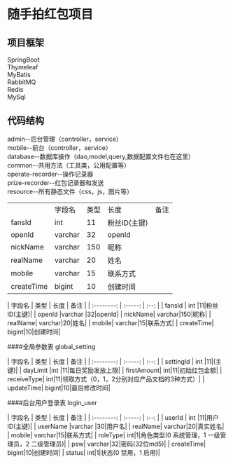 # 随手拍红包项目
## 项目框架
  SpringBoot          
  Thymeleaf        
  MyBatis       
  RabbitMQ         
  Redis       
  MySql             
## 代码结构
admin--后台管理（controller，service）     
mobile--前台（controller，service）        
database--数据库操作（dao,model,query,数据配置文件也在这里）         
common--共用方法（工具类，公用配置等）          
operate-recorder--操作记录器           
prize-recorder--红包记录器和发送         
resource--所有静态文件（css，js，图片等）            
<table><th><td>字段名</td><td>类型</td><td>长度</td><td>备注</td></th>
<tr><td>fansId</td><td>int</td><td>11</td><td>粉丝ID(主键)</td></tr>
<tr><td>openId</td><td>varchar</td><td>32</td><td>openId</td></tr>
<tr><td>nickName</td><td>varchar</td><td>150</td><td>昵称</td></tr>
<tr><td>realName</td><td>varchar</td><td>20</td><td>姓名</td></tr>
<tr><td>mobile</td><td>varchar</td><td>15</td><td>联系方式</td></tr>
<tr><td>createTime</td><td>bigint</td><td>10</td><td>创建时间</td></tr></table>


| 字段名        | 类型  |  长度  | 备注 |
| :--------:   | :-----:  | :--:  |
| fansId     | int |11|粉丝ID(主键)|
| openId |varchar |32|openId|
| nickName| varchar|150|昵称|
| realName| varchar|20|姓名|
| mobile| varchar|15|联系方式|
| createTime| bigint|10|创建时间|

####全局参数表 global_setting

| 字段名        | 类型  |  长度  | 备注 |
| :--------:   | :-----:  | :--:  |
| settingId     | int |11|(主键)|
| dayLimit |int |11|每日奖励发放上限|
| firstAmount| int|11|初始红包金额|
| receiveType| int|11|领取方式（0，1，2分别对应产品文档的3种方式）|
| updateTime| bigint|10|最后修改时间|

####后台用户登录表 login_user

| 字段名        | 类型  |  长度  | 备注 |
| :--------:   | :-----:  | :--:  |
| userId     | int |11|用户ID(主键)|
| userName |varchar |30|用户名|
| realName| varchar|20|真实姓名|
| mobile| varchar|15|联系方式|
| roleType| int|1|角色类型(0 系统管理，1 一级管理员，2 二级管理员)|
| psw| varchar|32|密码(32位md5)|
| createTime| bigint|10|创建时间|
| status| int|1|状态(0 禁用，1 启用)|



